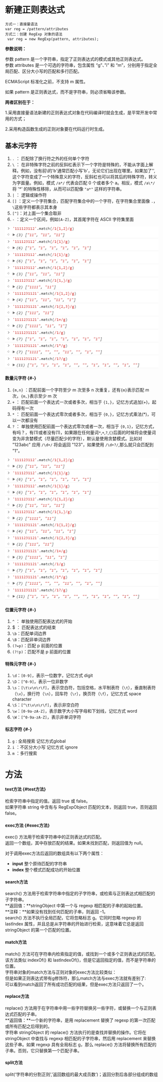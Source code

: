 # **新建正则表达式**

```
方式一：直接量语法
var reg = /pattern/attributes
方式二：创建 RegExp 对象的语法
 var reg = new RegExp(pattern, attributes);
```

**参数说明：**

参数 pattern 是一个字符串，指定了正则表达式的模式或其他正则表达式。  
参数 attributes 是一个可选的字符串，包含属性 “g”、”i” 和 “m”，分别用于指定全局匹配、区分大小写的匹配和多行匹配。

ECMAScript 标准化之前，不支持 m 属性。

如果 pattern 是正则表达式，而不是字符串，则必须省略该参数。

**两者区别在于：**

1.采用直接量语法新建的正则表达式对象在代码编译时就会生成，是平常开发中常用的方式；

2.采用构造函数生成的正则对象要在代码运行时生成。

## 基本元字符

1. `.` ： 匹配除了换行符之外的任何单个字符
2. `\` ： 在非特殊字符之前的反斜杠表示下一个字符是特殊的，不能从字面上解释。例如，没有前\的'b'通常匹配小写'b'，无论它们出现在哪里。如果加了'\',这个字符变成了一个特殊意义的字符，反斜杠也可以将其后的特殊字符，转义为字面量。例如，模式 `/a*/` 代表会匹配 0 个或者多个 a。相反，模式 `/a\*/` 将 '\*' 的特殊性移除，从而可以匹配像 `"a*"` 这样的字符串。
3. `|` ： 逻辑或操作符
4. `[]` ：定义一个字符集合，匹配字符集合中的一个字符，在字符集合里面像 `.`，`\`这些字符都表示其本身
5. `[^]`：对上面一个集合取非
6. `-` ：定义一个区间，例如`[A-Z]`，其首尾字符在 ASCII 字符集里面

![](/assets/zhengze_02.png)

#### 数量元字符 {#-}

1. `{m,n}` ：匹配前面一个字符至少 m 次至多 n 次重复，还有`{m}`表示匹配 m 次，`{m,}`表示至少 m 次
2. `+` ： 匹配前面一个表达式一次或者多次，相当于 `{1,}`，记忆方式追加\(+\)，起码得有一次
3. `*` ： 匹配前面一个表达式零次或者多次，相当于 `{0,}`，记忆方式乘法\(\*\)，可以一次都没有
4. `?` ： 单独使用匹配前面一个表达式零次或者一次，相当于 `{0,1}`，记忆方式，有吗？，有\(1\)或者没有\(1\)，如果跟在任何量词`*`,`+`,`?`,`{}`后面的时候将会使量词变为非贪婪模式（尽量匹配少的字符），默认是使用贪婪模式。比如对 "123abc" 应用 `/\d+/` 将会返回 "123"，如果使用 `/\d+?/`,那么就只会匹配到 "1"。

![](/assets/zhengze_02.png)

#### 位置元字符 {#-}

1. `^` ： 单独使用匹配表达式的开始
2. \$ ： 匹配表达式的结束
3. `\b`：匹配单词边界
4. `\B`：匹配非单词边界
5. `(?=p)`：匹配 p 前面的位置
6. `(?!p)`：匹配不是 p 前面的位置

#### 特殊元字符 {#-}

1. `\d`：`[0-9]`，表示一位数字，记忆方式 digit
2. `\D`：`[^0-9]`，表示一位非数字
3. `\s`：`[\t\v\n\r\f]`，表示空白符，包括空格，水平制表符（`\t`），垂直制表符（`\v`），换行符（`\n`），回车符（`\r`），换页符（`\f`），记忆方式 space character
4. `\S`：`[^\t\v\n\r\f]`，表示非空白符
5. `\w`：`[0-9a-zA-Z]`，表示数字大小写字母和下划线，记忆方式 word
6. `\W`：`[^0-9a-zA-Z]`，表示非单词字符

#### 标志字符 {#-}

1. `g` : 全局搜索 记忆方式global
2. `i` ：不区分大小写 记忆方式 ignore
3. `m` ：多行搜索

# 方法

#### test方法 {#test方法}

检索字符串中指定的值。返回 true 或 false。  
如果字符串 string 中含有与 RegExpObject 匹配的文本，则返回 true，否则返回 false。

#### exec方法 {#exec方法}

exec\(\) 方法用于检索字符串中的正则表达式的匹配。  
返回一个数组，其中存放匹配的结果。如果未找到匹配，则返回值为 null。

对于调用exec方法后返回的数组具有以下两个属性：

* **input**
  整个原待匹配的字符串
* **index**
  整个模式匹配成功的开始位置

#### search方法

search\(\) 方法用于检索字符串中指定的子字符串，或检索与正则表达式相匹配的子字符串。  
**返回值：**stringObject 中第一个与 regexp 相匹配的子串的起始位置。  
**注释：**如果没有找到任何匹配的子串，则返回 -1。  
search\(\) 方法不执行全局匹配，它将忽略标志 g。它同时忽略 regexp 的 lastIndex 属性，并且总是从字符串的开始进行检索，这意味着它总是返回 stringObject 的第一个匹配的位置。

#### match方法

match\(\) 方法可在字符串内检索指定的值，或找到一个或多个正则表达式的匹配。该方法类似 indexOf\(\) 和 lastIndexOf\(\)，但是它返回指定的值，而不是字符串的位置。  
字符串对象的match方法与正则对象的exec方法比较类似：  
但是如果正则表达式带有g修饰符，那么match方法与exec方法就有差别了:  
可以看到match返回了所有成功匹配的结果，但是exec方法只返回了一个。

#### replace方法

replace\(\) 方法用于在字符串中用一些字符替换另一些字符，或替换一个与正则表达式匹配的子串。  
**返回值：**一个新的字符串，是用 replacement 替换了 regexp 的第一次匹配或所有匹配之后得到的。  
字符串 stringObject 的 replace\(\) 方法执行的是查找并替换的操作。它将在 stringObject 中查找与 regexp 相匹配的子字符串，然后用 replacement 来替换这些子串。如果 regexp 具有全局标志 g，那么 replace\(\) 方法将替换所有匹配的子串。否则，它只替换第一个匹配子串。

#### split方法

split\(‘字符串的分割正则’,’返回数组的最大成员数’\)；返回分割后各部分组成的数组

